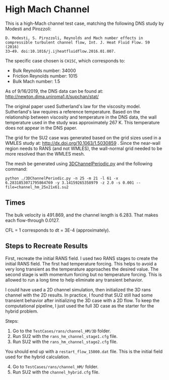 High Mach Channel
=================

This is a high-Mach channel test case, matching the following DNS study
by Modesti and Pirozzoli:

```
D. Modesti, S. Pirozzoli, Reynolds and Mach number effects in
compressible turbulent channel flow, Int. J. Heat Fluid Flow. 59 (2016)
33–49. doi:10.1016/j.ijheatfluidflow.2016.01.007.
```

The specific case chosen is `CH15C`, which corresponds to:

- Bulk Reynolds number: 34000
- Friction Reynolds number: 1015
- Bulk Mach number: 1.5

As of 9/16/2019, the DNS data can be found at:
http://newton.dima.uniroma1.it/supchan/stat/

The original paper used Sutherland's law for the viscosity model.
Sutherland's law requires a reference temperature.  Based on the
relationship between viscosity and temperature in the DNS data, the
wall temperature used in the study was approximately 267 K. This
temperature does not appear in the DNS paper. 

The grid for the SU2 case was generated based on the grid sizes used in
a WMLES study at: http://dx.doi.org/10.1063/1.5030859 . Since the near-wall
region needs to RANS (and not WMLES), the wall-normal grid needed to be
more resolved than the WMLES mesh.

The mesh be generated using
[3DChannelPeriodic.py](https://github.com/pecos-hybrid/MeshTools/blob/master/Python/3DChannelPeriodic.py)
and the following command:

```
python ./3DChannelPeriodic.py -n 25 -m 21 -l 61 -x 6.2831853071795864769 -y 3.14159265358979 -z 2.0 -s 0.001 --file=channel_hm_25x21x61.su2 
```

Times
-----

The bulk velocity is 491.869, and the channel length is 6.283.  That
makes each flow-through 0.0127.

CFL = 1 corresponds to dt = 3E-4 (approximately).

Steps to Recreate Results
-------------------------

First, recreate the initial RANS field. I used two RANS stages to create the
initial RANS field.  The first had temperature forcing.  This helps to avoid
a very long transient as the temperature approaches the desired value.  The
second stage is with momentum forcing but no temperature forcing.  This is
allowed to run a long time to help eliminate any transient behavior.

I could have used a 2D channel simulation, then initialized the 3D rans
channel with the 2D results.  In practice, I found that SU2 still had some
transient behavior after initializing the 3D case with a 2D flow.  To keep
the computational pipeline, I just used the full 3D case as the starter for
the hybrid problem.

Steps:

1. Go to the `TestCases/rans/channel_HM/3D` folder.
2. Run SU2 with the `rans_hm_channel_stage1.cfg` file.
3. Run SU2 with the `rans_hm_channel_stage2.cfg` file.

You should end up with a `restart_flow_15000.dat` file. This is the initial
field used for the hybrid calculation.

4. Go to `TestCases/rans/channel_HM/` folder.
5. Run SU2 with the `channel_hybrid.cfg` file.
